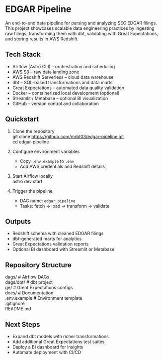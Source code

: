 # EDGAR Pipeline

An end-to-end data pipeline for parsing and analyzing SEC EDGAR filings.  
This project showcases scalable data engineering practices by ingesting raw filings, transforming them with dbt, validating with Great Expectations, and storing results in AWS Redshift.

## Tech Stack
- Airflow (Astro CLI) – orchestration and scheduling  
- AWS S3 – raw data landing zone  
- AWS Redshift Serverless – cloud data warehouse  
- dbt – SQL-based transformations and data marts  
- Great Expectations – automated data quality validation  
- Docker – containerized local development (optional)  
- Streamlit / Metabase – optional BI visualization  
- GitHub – version control and collaboration  

## Quickstart
1. Clone the repository  
   git clone https://github.com/mrbt03/edgar-pipeline.git  
   cd edgar-pipeline  

2. Configure environment variables  
   - Copy `.env.example` to `.env`  
   - Add AWS credentials and Redshift details  

3. Start Airflow locally  
   astro dev start  

4. Trigger the pipeline  
   - DAG name: `edgar_pipeline`  
   - Tasks: fetch → load → transform → validate  

## Outputs
- Redshift schema with cleaned EDGAR filings  
- dbt-generated marts for analytics  
- Great Expectations validation reports  
- Optional BI dashboard with Streamlit or Metabase  

## Repository Structure
dags/                # Airflow DAGs  
dags/dbt/            # dbt project  
ge/                  # Great Expectations configs  
docs/                # Documentation  
.env.example         # Environment template  
.gitignore  
README.md  

## Next Steps
- Expand dbt models with richer transformations  
- Add additional Great Expectations test suites  
- Deploy a BI dashboard for insights  
- Automate deployment with CI/CD  

